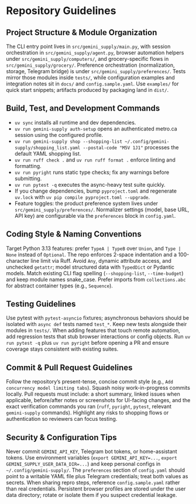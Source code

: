 # Repository Guidelines

## Project Structure & Module Organization
The CLI entry point lives in `src/gemini_supply/main.py`, with session orchestration in `src/gemini_supply/agent.py`, browser automation helpers under `src/gemini_supply/computers/`, and grocery-specific flows in `src/gemini_supply/grocery/`. Preference orchestration (normalization, storage, Telegram bridge) is under `src/gemini_supply/preferences/`. Tests mirror those modules inside `tests/`, while configuration examples and integration notes sit in `docs/` and `config.sample.yaml`. Use `examples/` for quick start snippets; artifacts produced by packaging land in `dist/`.

## Build, Test, and Development Commands
- `uv sync` installs all runtime and dev dependencies.
- `uv run gemini-supply auth-setup` opens an authenticated metro.ca session using the configured profile.
- `uv run gemini-supply shop --shopping-list ~/.config/gemini-supply/shopping_list.yaml --postal-code "M5V 1J1"` processes the default YAML shopping list.
- `uv run ruff check .` and `uv run ruff format .` enforce linting and formatting.
- `uv run pyright` runs static type checks; fix any warnings before submitting.
- `uv run pytest -q` executes the async-heavy test suite quickly.
- If you change dependencies, bump `pyproject.toml` and regenerate `uv.lock` with `uv pip compile pyproject.toml --upgrade`.
- Feature toggles: the product preference system lives under `src/gemini_supply/preferences/`. Normalizer settings (model, base URL, API key) are configurable via the `preferences` block in `config.yaml`.

## Coding Style & Naming Conventions
Target Python 3.13 features: prefer `TypeA | TypeB` over `Union`, and `Type | None` instead of `Optional`. The repo enforces 2-space indentation and a 100-character line limit via Ruff. Avoid `Any`, dynamic attribute access, and unchecked `getattr`; model structured data with `TypedDict` or Pydantic models. Match existing CLI flag spelling (`--shopping-list`, `--time-budget`) and keep module names snake_case. Prefer imports from `collections.abc` for abstract container types (e.g., `Sequence`).

## Testing Guidelines
Use pytest with `pytest-asyncio` fixtures; asynchronous behaviors should be isolated with `async def` tests named `test_*`. Keep new tests alongside their modules in `tests/`. When adding features that touch remote automation, add regression tests that stub browser interactions or config objects. Run `uv run pytest -q` plus `uv run pyright` before opening a PR and ensure coverage stays consistent with existing suites.

## Commit & Pull Request Guidelines
Follow the repository’s present-tense, concise commit style (e.g., `Add concurrency model limiting tabs`). Squash noisy work-in-progress commits locally. Pull requests must include: a short summary, linked issues when applicable, before/after notes or screenshots for UI-facing changes, and the exact verification commands you ran (`ruff`, `pyright`, `pytest`, relevant `gemini-supply` commands). Highlight any risks to shopping flows or authentication so reviewers can focus testing.

## Security & Configuration Tips
Never commit `GEMINI_API_KEY`, Telegram bot tokens, or home-assistant tokens. Use environment variables (`export GEMINI_API_KEY=...`, `export GEMINI_SUPPLY_USER_DATA_DIR=...`) and keep personal configs in `~/.config/gemini-supply/`. The `preferences` section of `config.yaml` should point to a writable YAML file plus Telegram credentials; treat both values as secrets. When sharing repro steps, reference `config.sample.yaml` rather than real credentials. Persistent browser profiles are stored under the user data directory; rotate or isolate them if you suspect credential leakage.
